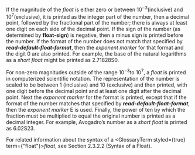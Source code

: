 
 



If the magnitude of the <i>float</i> is either zero or between 10<sup><i>−</i>3</sup>(inclusive) and 10<sup>7</sup>(exclusive), it is printed as the integer part of the number, then a decimal point, followed by the fractional part of the number; there is always at least one digit on each side of the decimal point. If the sign of the number (as determined by <b>float-sign</b>) is negative, then a minus sign is printed before the number. If the format of the number does not match that specified by <b>*read-default-float-format*</b>, then the <i>exponent marker</i> for that format and the digit 0 are also printed. For example, the base of the natural logarithms as a <i>short float</i> might be printed as 2.71828S0. 



For non-zero magnitudes outside of the range 10<sup><i>−</i>3</sup>to 10<sup>7</sup>, a <i>float</i> is printed in computerized scientific notation. The representation of the number is scaled to be between 1 (inclusive) and 10 (exclusive) and then printed, with one digit before the decimal point and at least one digit after the decimal point. Next the <i>exponent marker</i> for the format is printed, except that if the format of the number matches that specified by <b>*read-default-float-format*</b>, then the <i>exponent marker</i> E is used. Finally, the power of ten by which the fraction must be multiplied to equal the original number is printed as a decimal integer. For example, Avogadro’s number as a <i>short float</i> is printed as 6.02S23. 



For related information about the syntax of a <GlossaryTerm styled={true} term={"float"}><i>float</i></GlossaryTerm>, see Section 2.3.2.2 (Syntax of a Float).
 